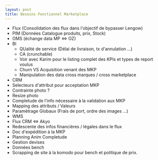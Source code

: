 ```yaml
---
layout: post
title: Besoins Fonctionnel Marketplace
---
```


* Flux (Consolidation des flux dans l'objectif de bypasser Lengow)
* PIM (Données Catalogue produits, prix, Stock)
* OMS (échange data MP <=> OZ)
* BI
    - QUalité de service (Délai de livraison, tx d'annulation ...)
    - CA (crunchable)
    - Voir avec Karim pour le listing complet des KPIs et types de report voulus
    - Churn VS Acquisition venant des MKP 
    - Manipulation des data cross marques / cross marketplace 
* CRM
* Selecteurs d'attribut pour acceptation MKP
* Contrainte photo ?
* Resize photo
* Completude de l'info nécessaire à la validation aux MKP
* Mapping des attributs / Valeurs
* Paramètrage Globaux (Frais de port, ordre des images ...)
* WMS
* Flux CRM <=> Akyo
* Redescente des infos financières / légales dans le flux
* Doc d'expédition à la MKP
* Planning Anim Completude
* Gestion devises
* Données bench
* Scrapping de site à la komodo pour bench et politique de prix.